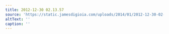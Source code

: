 ```yaml
---
title: 2012-12-30 02.13.57
source: 'https://static.jamesdigioia.com/uploads/2014/01/2012-12-30-02-13-57-scaled.jpg'
altText: ''
caption: ''
---
```


